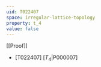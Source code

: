 ```yaml
---
uid: T022407
space: irregular-lattice-topology
property: t_4
value: false
---
```

[[Proof]]

* [T022407] [$T_4$|P000007]

